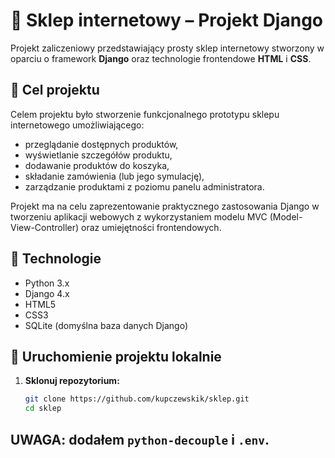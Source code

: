 # 🛒 Sklep internetowy – Projekt Django

Projekt zaliczeniowy przedstawiający prosty sklep internetowy stworzony w oparciu o framework **Django** oraz technologie frontendowe **HTML** i **CSS**.

## 🎯 Cel projektu

Celem projektu było stworzenie funkcjonalnego prototypu sklepu internetowego umożliwiającego:
- przeglądanie dostępnych produktów,
- wyświetlanie szczegółów produktu,
- dodawanie produktów do koszyka,
- składanie zamówienia (lub jego symulację),
- zarządzanie produktami z poziomu panelu administratora.

Projekt ma na celu zaprezentowanie praktycznego zastosowania Django w tworzeniu aplikacji webowych z wykorzystaniem modelu MVC (Model-View-Controller) oraz umiejętności frontendowych.

## 🔧 Technologie

- Python 3.x
- Django 4.x
- HTML5
- CSS3
- SQLite (domyślna baza danych Django)

## 🚀 Uruchomienie projektu lokalnie

1. **Sklonuj repozytorium:**
   ```bash
   git clone https://github.com/kupczewskik/sklep.git
   cd sklep
## UWAGA: dodałem `python-decouple` i `.env`.